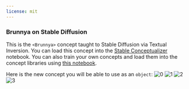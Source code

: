 ```yaml
---
license: mit
---
```

### Brunnya on Stable Diffusion
This is the `<Brunnya>` concept taught to Stable Diffusion via Textual Inversion. You can load this concept into the [Stable Conceptualizer](https://colab.research.google.com/github/huggingface/notebooks/blob/main/diffusers/stable_conceptualizer_inference.ipynb) notebook. You can also train your own concepts and load them into the concept libraries using [this notebook](https://colab.research.google.com/github/huggingface/notebooks/blob/main/diffusers/sd_textual_inversion_training.ipynb).

Here is the new concept you will be able to use as an `object`:
![<Brunnya> 0](https://huggingface.co/sd-concepts-library/brunnya/resolve/main/concept_images/3.jpeg)
![<Brunnya> 1](https://huggingface.co/sd-concepts-library/brunnya/resolve/main/concept_images/0.jpeg)
![<Brunnya> 2](https://huggingface.co/sd-concepts-library/brunnya/resolve/main/concept_images/1.jpeg)
![<Brunnya> 3](https://huggingface.co/sd-concepts-library/brunnya/resolve/main/concept_images/2.jpeg)

